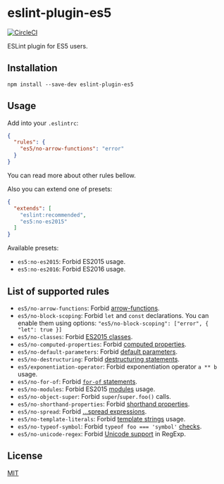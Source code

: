 eslint-plugin-es5
=================

[![CircleCI](https://circleci.com/gh/nkt/eslint-plugin-es5.svg?style=shield)](https://circleci.com/gh/nkt/eslint-plugin-es5)

ESLint plugin for ES5 users.

Installation
------------

```
npm install --save-dev eslint-plugin-es5
```

Usage
-----

Add into your `.eslintrc`:
```json
{
  "rules": {
    "es5/no-arrow-functions": "error"
  }
}
```

You can read more about other rules bellow.

Also you can extend one of presets:
```json
{
  "extends": [
    "eslint:recommended",
    "es5:no-es2015"
  ]
}
```

Available presets:

  - `es5:no-es2015`: Forbid ES2015 usage.
  - `es5:no-es2016`: Forbid ES2016 usage.

List of supported rules
-----------------------

  - `es5/no-arrow-functions`: Forbid [arrow-functions](https://babeljs.io/learn-es2015/#ecmascript-2015-features-arrows-and-lexical-this).
  - `es5/no-block-scoping`: Forbid `let` and `const` declarations. You can enable them using options: `"es5/no-block-scoping": ["error", { "let": true }]`
  - `es5/no-classes`: Forbid [ES2015 classes](https://babeljs.io/learn-es2015/#ecmascript-2015-features-classes).
  - `es5/no-computed-properties`: Forbid [computed properties](https://babeljs.io/learn-es2015/#ecmascript-2015-features-enhanced-object-literals).
  - `es5/no-default-parameters`: Forbid [default parameters](https://babeljs.io/learn-es2015/#ecmascript-2015-features-default-rest-spread).
  - `es5/no-destructuring`: Forbid [destructuring statements](https://babeljs.io/learn-es2015/#ecmascript-2015-features-destructuring).
  - `es5/exponentiation-operator`: Forbid exponentiation operator `a ** b` usage.
  - `es5/no-for-of`: Forbid [`for-of` statements](https://babeljs.io/learn-es2015/#ecmascript-2015-features-iterators-for-of).
  - `es5/no-modules`: Forbid ES2015 [modules](https://babeljs.io/learn-es2015/#ecmascript-2015-features-modules) usage.
  - `es5/no-object-super`: Forbid `super`/`super.foo()` calls.
  - `es5/no-shorthand-properties`: Forbid [shorthand properties](https://babeljs.io/learn-es2015/#ecmascript-2015-features-enhanced-object-literals).
  - `es5/no-spread`: Forbid [...spread expressions](https://babeljs.io/learn-es2015/#ecmascript-2015-features-default-rest-spread).
  - `es5/no-template-literals`: Forbid [template strings](https://babeljs.io/learn-es2015/#ecmascript-2015-features-template-strings) usage.
  - `es5/no-typeof-symbol`: Forbid `typeof foo === 'symbol'` [checks](https://babeljs.io/learn-es2015/#ecmascript-2015-features-symbols).
  - `es5/no-unicode-regex`: Forbid [Unicode support](https://babeljs.io/learn-es2015/#ecmascript-2015-features-unicode) in RegExp.

License
-------
[MIT](LICENSE)
